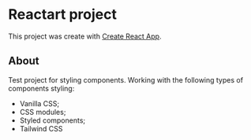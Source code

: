 # Reactart project

This project was create with 
[Create React App](https://github.com/facebook/create-react-app).

## About

Test project for styling components.
Working with the following types of components styling:
- Vanilla CSS;
- CSS modules;
- Styled components;
- Tailwind CSS